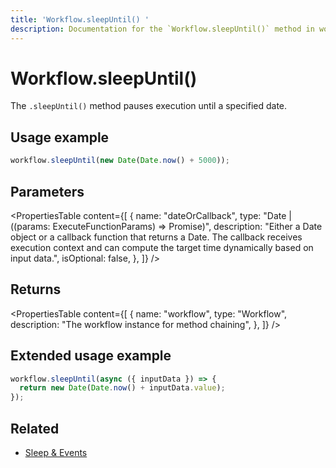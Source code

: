 ```yaml
---
title: 'Workflow.sleepUntil() '
description: Documentation for the `Workflow.sleepUntil()` method in workflows, which pauses execution until a specified date.
---
```


# Workflow.sleepUntil()

The `.sleepUntil()` method pauses execution until a specified date.

## Usage example

```typescript copy
workflow.sleepUntil(new Date(Date.now() + 5000));
```

## Parameters

<PropertiesTable
content={[
{
name: "dateOrCallback",
type: "Date | ((params: ExecuteFunctionParams) => Promise<Date>)",
description: "Either a Date object or a callback function that returns a Date. The callback receives execution context and can compute the target time dynamically based on input data.",
isOptional: false,
},
]}
/>

## Returns

<PropertiesTable
content={[
{
name: "workflow",
type: "Workflow",
description: "The workflow instance for method chaining",
},
]}
/>

## Extended usage example

```typescript showLineNumbers copy
workflow.sleepUntil(async ({ inputData }) => {
  return new Date(Date.now() + inputData.value);
});
```

## Related

- [Sleep & Events](/docs/workflows/pausing-execution)
